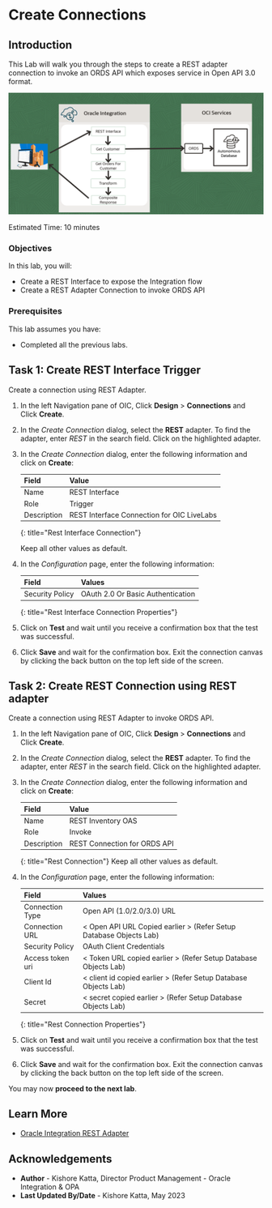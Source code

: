 # Create Connections

## Introduction

This Lab will walk you through the steps to create a REST adapter connection to invoke an ORDS API which exposes service in Open API 3.0 format.

![Integration Architecture](images/lab-integration-scenario.png)


Estimated Time: 10 minutes

### Objectives
In this lab, you will:
- Create a REST Interface to expose the Integration flow
- Create a REST Adapter Connection to invoke ORDS API


### Prerequisites
This lab assumes you have:
- Completed all the previous labs.

## Task 1: Create REST Interface Trigger
Create a connection using REST Adapter.
1. In the left Navigation pane of OIC, Click **Design** &gt; **Connections** and Click **Create**.

2. In the *Create Connection* dialog, select the **REST** adapter. To find the adapter, enter *REST* in the search field. Click on the highlighted adapter.

3. In the *Create Connection* dialog, enter the following information and click on **Create**:

    | **Field**        | **Value**          |       
    | --- | ----------- |
    | Name         | REST Interface     |
    | Role         | Trigger       |
    | Description  | REST Interface Connection for OIC LiveLabs |
    {: title="Rest Interface Connection"}

    Keep all other values as default.

4. In the *Configuration* page, enter the following information:

    | **Field**  | **Values** |
    |---|---|
    |Security Policy | OAuth 2.0 Or Basic Authentication |
    {: title="Rest Interface Connection Properties"}


5. Click on **Test**  and wait until you receive a confirmation box that the test was successful.

6. Click **Save** and wait for the confirmation box. Exit the connection canvas by clicking the back button on the top left side of the screen.

## Task 2: Create REST Connection using REST adapter
Create a connection using REST Adapter to invoke ORDS API.

1. In the left Navigation pane of OIC, Click **Design** &gt; **Connections** and Click **Create**.

2. In the *Create Connection* dialog, select the **REST** adapter. To find the adapter, enter *REST* in the search field. Click on the highlighted adapter.

3. In the *Create Connection* dialog, enter the following information and click on **Create**:

    | **Field**        | **Value**          |       
    | --- | ----------- |
    | Name         | REST Inventory OAS     |
    | Role         | Invoke       |
    | Description  | REST Connection for ORDS API |
    {: title="Rest Connection"}
    Keep all other values as default.

4.  In the *Configuration* page, enter the following information:

    | **Field**  | **Values** |
    |---|---|
    |Connection Type | Open API (1.0/2.0/3.0) URL |
    |Connection URL | &lt; Open API URL Copied earlier &gt; (Refer Setup Database Objects Lab)|
    |Security Policy |  OAuth Client Credentials |
    |Access token uri | &lt; Token URL copied earlier &gt; (Refer Setup Database Objects Lab) |
    |Client Id| &lt; client id copied earlier &gt; (Refer Setup Database Objects Lab)|
    |Secret| &lt; secret copied earlier &gt; (Refer Setup Database Objects Lab)|
    {: title="Rest Connection Properties"}

5. Click on **Test**  and wait until you receive a confirmation box that the test was successful.

6. Click **Save** and wait for the confirmation box. Exit the connection canvas by clicking the back button on the top left side of the screen.

You may now **proceed to the next lab**.

## Learn More

* [Oracle Integration REST Adapter](https://docs.oracle.com/en/cloud/paas/application-integration/rest-adapter/rest-adapter-capabilities.html)

## Acknowledgements
* **Author** - Kishore Katta, Director Product Management - Oracle Integration & OPA
* **Last Updated By/Date** - Kishore Katta, May 2023
